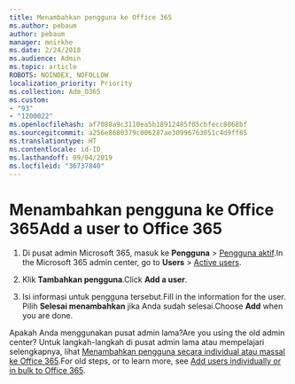 ```yaml
---
title: Menambahkan pengguna ke Office 365
ms.author: pebaum
author: pebaum
manager: mnirkhe
ms.date: 2/24/2018
ms.audience: Admin
ms.topic: article
ROBOTS: NOINDEX, NOFOLLOW
localization_priority: Priority
ms.collection: Adm_O365
ms.custom:
- "93"
- "1200022"
ms.openlocfilehash: af7088a9c3110ea5b18912485f05cbfecc8068bf
ms.sourcegitcommit: a256e8680379c006287ae30996763051c4d9ff85
ms.translationtype: HT
ms.contentlocale: id-ID
ms.lasthandoff: 09/04/2019
ms.locfileid: "36737840"
---
```

# <a name="add-a-user-to-office-365"></a><span data-ttu-id="b8eb9-102">Menambahkan pengguna ke Office 365</span><span class="sxs-lookup"><span data-stu-id="b8eb9-102">Add a user to Office 365</span></span>

1. <span data-ttu-id="b8eb9-103">Di pusat admin Microsoft 365, masuk ke **Pengguna** >  [Pengguna aktif](https://admin.microsoft.com/Adminportal/Home?source=applauncher#/users).</span><span class="sxs-lookup"><span data-stu-id="b8eb9-103">In the Microsoft 365 admin center, go to **Users** >  [Active users](https://admin.microsoft.com/Adminportal/Home?source=applauncher#/users).</span></span>

2. <span data-ttu-id="b8eb9-104">Klik **Tambahkan pengguna**.</span><span class="sxs-lookup"><span data-stu-id="b8eb9-104">Click **Add a user**.</span></span>

3. <span data-ttu-id="b8eb9-105">Isi informasi untuk pengguna tersebut.</span><span class="sxs-lookup"><span data-stu-id="b8eb9-105">Fill in the information for the user.</span></span> <span data-ttu-id="b8eb9-106">Pilih **Selesai menambahkan** jika Anda sudah selesai.</span><span class="sxs-lookup"><span data-stu-id="b8eb9-106">Choose **Add** when you are done.</span></span>

<span data-ttu-id="b8eb9-107">Apakah Anda menggunakan pusat admin lama?</span><span class="sxs-lookup"><span data-stu-id="b8eb9-107">Are you using the old admin center?</span></span> <span data-ttu-id="b8eb9-108">Untuk langkah-langkah di pusat admin lama atau mempelajari selengkapnya, lihat [ Menambahkan pengguna secara individual atau massal ke Office 365](https://docs.microsoft.com/office365/admin/add-users/add-users).</span><span class="sxs-lookup"><span data-stu-id="b8eb9-108">For old steps, or to learn more, see [ Add users individually or in bulk to Office 365](https://docs.microsoft.com/office365/admin/add-users/add-users).</span></span>
  